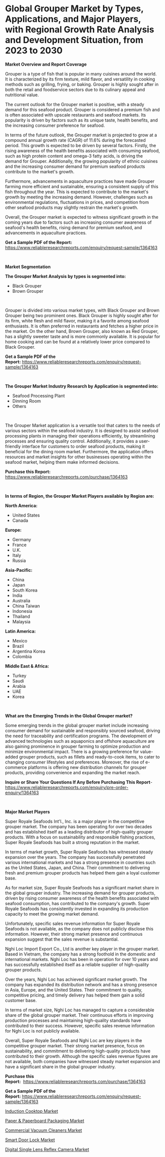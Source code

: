 <p><h1>Global Grouper Market by Types, Applications, and Major Players, with Regional Growth Rate Analysis and Development Situation, from 2023 to 2030</h1></p><p><strong>Market Overview and Report Coverage</strong></p>
<p><p>Grouper is a type of fish that is popular in many cuisines around the world. It is characterized by its firm texture, mild flavor, and versatility in cooking methods such as grilling, frying, or baking. Grouper is highly sought after in both the retail and foodservice sectors due to its culinary appeal and nutritional value.</p><p>The current outlook for the Grouper market is positive, with a steady demand for this seafood product. Grouper is considered a premium fish and is often associated with upscale restaurants and seafood markets. Its popularity is driven by factors such as its unique taste, health benefits, and the increasing consumer preference for seafood.</p><p>In terms of the future outlook, the Grouper market is projected to grow at a compound annual growth rate (CAGR) of 11.6% during the forecasted period. This growth is expected to be driven by several factors. Firstly, the rising awareness of the health benefits associated with consuming seafood, such as high protein content and omega-3 fatty acids, is driving the demand for Grouper. Additionally, the growing popularity of ethnic cuisines and the increasing consumer demand for premium seafood products contribute to the market's growth.</p><p>Furthermore, advancements in aquaculture practices have made Grouper farming more efficient and sustainable, ensuring a consistent supply of this fish throughout the year. This is expected to contribute to the market's growth by meeting the increasing demand. However, challenges such as environmental regulations, fluctuations in prices, and competition from other seafood products may slightly restrain the market's growth.</p><p>Overall, the Grouper market is expected to witness significant growth in the coming years due to factors such as increasing consumer awareness of seafood's health benefits, rising demand for premium seafood, and advancements in aquaculture practices.</p></p>
<p><strong>Get a Sample PDF of the Report:</strong> <a href="https://www.reliableresearchreports.com/enquiry/request-sample/1364163">https://www.reliableresearchreports.com/enquiry/request-sample/1364163</a></p>
<p>&nbsp;</p>
<p><strong>Market Segmentation</strong></p>
<p><strong>The Grouper Market Analysis by types is segmented into:</strong></p>
<p><ul><li>Black Grouper</li><li>Brown Grouper</li></ul></p>
<p>&nbsp;</p>
<p><p>Grouper is divided into various market types, with Black Grouper and Brown Grouper being two prominent ones. Black Grouper is highly sought after for its firm, white flesh and mild flavor, making it a favorite among seafood enthusiasts. It is often preferred in restaurants and fetches a higher price in the market. On the other hand, Brown Grouper, also known as Red Grouper, has a slightly sweeter taste and is more commonly available. It is popular for home cooking and can be found at a relatively lower price compared to Black Grouper.</p></p>
<p><strong>Get a Sample PDF of the Report:</strong>&nbsp;<a href="https://www.reliableresearchreports.com/enquiry/request-sample/1364163">https://www.reliableresearchreports.com/enquiry/request-sample/1364163</a></p>
<p>&nbsp;</p>
<p><strong>The Grouper Market Industry Research by Application is segmented into:</strong></p>
<p><ul><li>Seafood Processing Plant</li><li>Dinning Room</li><li>Others</li></ul></p>
<p>&nbsp;</p>
<p><p>The Grouper Market application is a versatile tool that caters to the needs of various sectors within the seafood industry. It is designed to assist seafood processing plants in managing their operations efficiently, by streamlining processes and ensuring quality control. Additionally, it provides a user-friendly interface for customers to order seafood products, making it beneficial for the dining room market. Furthermore, the application offers resources and market insights for other businesses operating within the seafood market, helping them make informed decisions.</p></p>
<p><strong>Purchase this Report:</strong>&nbsp; <a href="https://www.reliableresearchreports.com/purchase/1364163">https://www.reliableresearchreports.com/purchase/1364163</a></p>
<p>&nbsp;</p>
<p><strong>In terms of Region, the Grouper Market Players available by Region are:</strong></p>
<p>
    <p> <strong> North America: </strong>
        <ul>
            <li>United States</li>
            <li>Canada</li>
        </ul>
        </p> 
    <p> <strong> Europe: </strong>
        <ul>
            <li>Germany</li>
            <li>France</li>
            <li>U.K.</li>
            <li>Italy</li>
            <li>Russia</li>
        </ul>
        </p> 
    <p> <strong> Asia-Pacific: </strong>
        <ul>
            <li>China</li>
            <li>Japan</li>
            <li>South Korea</li>
            <li>India</li>
            <li>Australia</li>
            <li>China Taiwan</li>
            <li>Indonesia</li>
            <li>Thailand</li>
            <li>Malaysia</li>
        </ul>
        </p> 
    <p> <strong> Latin America: </strong>
        <ul>
            <li>Mexico</li>
            <li>Brazil</li>
            <li>Argentina Korea</li>
            <li>Colombia</li>
        </ul>
        </p> 
    <p> <strong> Middle East & Africa: </strong>
        <ul>
            <li>Turkey</li>
            <li>Saudi</li>
            <li>Arabia</li>
            <li>UAE</li>
            <li>Korea</li>
        </ul>
    </p>
    </p>
<p>&nbsp;</p>
<p><strong>What are the Emerging Trends in the Global Grouper market?</strong></p>
<p><p>Some emerging trends in the global grouper market include increasing consumer demand for sustainable and responsibly sourced seafood, driving the need for traceability and certification programs. The development of advanced technologies such as aquaponics and offshore aquaculture are also gaining prominence in grouper farming to optimize production and minimize environmental impact. There is a growing preference for value-added grouper products, such as fillets and ready-to-cook items, to cater to changing consumer lifestyles and preferences. Moreover, the rise of e-commerce platforms is offering new distribution channels for grouper products, providing convenience and expanding the market reach.</p></p>
<p><strong>Inquire or Share Your Questions If Any Before Purchasing This Report</strong>- <a href="https://www.reliableresearchreports.com/enquiry/pre-order-enquiry/1364163">https://www.reliableresearchreports.com/enquiry/pre-order-enquiry/1364163</a></p>
<p>&nbsp;</p>
<p><strong>Major Market Players</strong></p>
<p><p>Super Royale Seafoods Int'l., Inc. is a major player in the competitive grouper market. The company has been operating for over two decades and has established itself as a leading distributor of high-quality grouper products. With a focus on sustainability and responsible fishing practices, Super Royale Seafoods has built a strong reputation in the market.</p><p>In terms of market growth, Super Royale Seafoods has witnessed steady expansion over the years. The company has successfully penetrated various international markets and has a strong presence in countries such as the United States, Japan, and China. Their commitment to delivering fresh and premium grouper products has helped them gain a loyal customer base.</p><p>As for market size, Super Royale Seafoods has a significant market share in the global grouper industry. The increasing demand for grouper products, driven by rising consumer awareness of the health benefits associated with seafood consumption, has contributed to the company's growth. Super Royale Seafoods has consistently invested in expanding its production capacity to meet the growing market demand.</p><p>Unfortunately, specific sales revenue information for Super Royale Seafoods is not available, as the company does not publicly disclose this information. However, their strong market presence and continuous expansion suggest that the sales revenue is substantial.</p><p>Nghi Loc Import Export Co., Ltd is another key player in the grouper market. Based in Vietnam, the company has a strong foothold in the domestic and international markets. Nghi Loc has been in operation for over 10 years and has successfully established itself as a reliable supplier of high-quality grouper products.</p><p>Over the years, Nghi Loc has achieved significant market growth. The company has expanded its distribution network and has a strong presence in Asia, Europe, and the United States. Their commitment to quality, competitive pricing, and timely delivery has helped them gain a solid customer base.</p><p>In terms of market size, Nghi Loc has managed to capture a considerable share of the global grouper market. Their continuous efforts in improving production processes and maintaining high-quality standards have contributed to their success. However, specific sales revenue information for Nghi Loc is not publicly available.</p><p>Overall, Super Royale Seafoods and Nghi Loc are key players in the competitive grouper market. Their strong market presence, focus on sustainability, and commitment to delivering high-quality products have contributed to their growth. Although the specific sales revenue figures are not available, both companies have witnessed steady market expansion and have a significant share in the global grouper industry.</p></p>
<p><strong>Purchase this Report:</strong>&nbsp;&nbsp;<a href="https://www.reliableresearchreports.com/purchase/1364163">https://www.reliableresearchreports.com/purchase/1364163</a></p>
<p></p>
<p><strong>Get a Sample PDF of the Report:</strong>&nbsp;<a href="https://www.reliableresearchreports.com/enquiry/request-sample/1364163">https://www.reliableresearchreports.com/enquiry/request-sample/1364163</a></p>
<p><p><a href="https://medium.com/@kanew14036/induction-cooktop-market-exploring-market-share-market-trends-and-future-growth-1faa83d7aadd">Induction Cooktop Market</a></p><p><a href="https://medium.com/@peterm12562/paper-amp-paperboard-packaging-market-share-evolution-and-market-growth-trends-2023-2030-708470397b89">Paper & Paperboard Packaging Market</a></p><p><a href="https://medium.com/@emiliomartelli542/commercial-vacuum-cleaners-market-competitive-analysis-market-trends-and-forecast-to-2030-0dc72ddcca74">Commercial Vacuum Cleaners Market</a></p><p><a href="https://medium.com/@scanw41036/smart-door-lock-market-size-and-market-trends-complete-industry-overview-2023-to-2030-ecace28e1fec">Smart Door Lock Market</a></p><p><a href="https://medium.com/@malcomw102036/digital-single-lens-reflex-camera-market-focuses-on-market-share-size-and-projected-forecast-till-f2e08baea5fc">Digital Single Lens Reflex Camera Market</a></p></p>